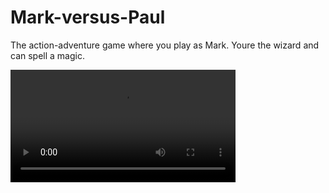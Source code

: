 # Mark-versus-Paul

The action-adventure game where you play as Mark. Youre the wizard and can spell a magic.

<video src="https://youtu.be/I3OCFq5mwXc" width=360/>

What can you do?

You already have:

 > Move

 > Use everyone of the spells and shield also

 > Somesaults
 
 > Main menu
 
 > Cheat console

Done! Yet...
